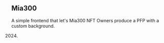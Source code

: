 ## Mia300

A simple frontend that let's Mia300 NFT Owners produce a PFP with a custom background.

2024.
